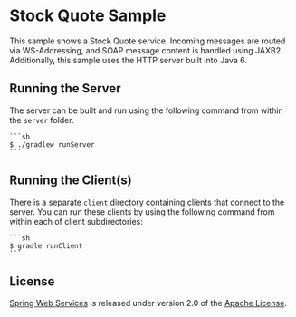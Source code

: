 # Stock Quote Sample

This sample shows a Stock Quote service. Incoming messages are routed via
WS-Addressing, and SOAP message content is handled using JAXB2. Additionally, 
this sample uses the HTTP server built into Java 6. 

## Running the Server

The server can be built and run using the following command from
within the ``server`` folder.

	```sh
	$ ./gradlew runServer
	```

## Running the Client(s)

There is a separate ``client`` directory containing clients that connect to the
server. You can run these clients by using the following command from within
each of client subdirectories:

	```sh
	$ gradle runClient
	```
		
## License

[Spring Web Services] is released under version 2.0 of the [Apache License].

[Spring Web Services]: https://projects.spring.io/spring-ws
[Apache License]: https://www.apache.org/licenses/LICENSE-2.0
